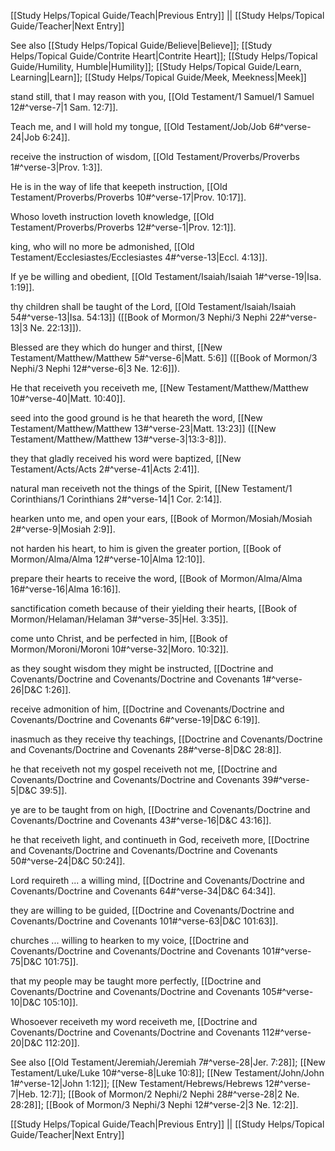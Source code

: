 [[Study Helps/Topical Guide/Teach|Previous Entry]]  ||  [[Study Helps/Topical Guide/Teacher|Next Entry]]

 See also [[Study Helps/Topical Guide/Believe|Believe]]; [[Study Helps/Topical Guide/Contrite Heart|Contrite Heart]]; [[Study Helps/Topical Guide/Humility, Humble|Humility]]; [[Study Helps/Topical Guide/Learn, Learning|Learn]]; [[Study Helps/Topical Guide/Meek, Meekness|Meek]]

 stand still, that I may reason with you, [[Old Testament/1 Samuel/1 Samuel 12#^verse-7|1 Sam. 12:7]].

 Teach me, and I will hold my tongue, [[Old Testament/Job/Job 6#^verse-24|Job 6:24]].

 receive the instruction of wisdom, [[Old Testament/Proverbs/Proverbs 1#^verse-3|Prov. 1:3]].

 He is in the way of life that keepeth instruction, [[Old Testament/Proverbs/Proverbs 10#^verse-17|Prov. 10:17]].

 Whoso loveth instruction loveth knowledge, [[Old Testament/Proverbs/Proverbs 12#^verse-1|Prov. 12:1]].

 king, who will no more be admonished, [[Old Testament/Ecclesiastes/Ecclesiastes 4#^verse-13|Eccl. 4:13]].

 If ye be willing and obedient, [[Old Testament/Isaiah/Isaiah 1#^verse-19|Isa. 1:19]].

 thy children shall be taught of the Lord, [[Old Testament/Isaiah/Isaiah 54#^verse-13|Isa. 54:13]] ([[Book of Mormon/3 Nephi/3 Nephi 22#^verse-13|3 Ne. 22:13]]).

 Blessed are they which do hunger and thirst, [[New Testament/Matthew/Matthew 5#^verse-6|Matt. 5:6]] ([[Book of Mormon/3 Nephi/3 Nephi 12#^verse-6|3 Ne. 12:6]]).

 He that receiveth you receiveth me, [[New Testament/Matthew/Matthew 10#^verse-40|Matt. 10:40]].

 seed into the good ground is he that heareth the word, [[New Testament/Matthew/Matthew 13#^verse-23|Matt. 13:23]] ([[New Testament/Matthew/Matthew 13#^verse-3|13:3-8]]).

 they that gladly received his word were baptized, [[New Testament/Acts/Acts 2#^verse-41|Acts 2:41]].

 natural man receiveth not the things of the Spirit, [[New Testament/1 Corinthians/1 Corinthians 2#^verse-14|1 Cor. 2:14]].

 hearken unto me, and open your ears, [[Book of Mormon/Mosiah/Mosiah 2#^verse-9|Mosiah 2:9]].

 not harden his heart, to him is given the greater portion, [[Book of Mormon/Alma/Alma 12#^verse-10|Alma 12:10]].

 prepare their hearts to receive the word, [[Book of Mormon/Alma/Alma 16#^verse-16|Alma 16:16]].

 sanctification cometh because of their yielding their hearts, [[Book of Mormon/Helaman/Helaman 3#^verse-35|Hel. 3:35]].

 come unto Christ, and be perfected in him, [[Book of Mormon/Moroni/Moroni 10#^verse-32|Moro. 10:32]].

 as they sought wisdom they might be instructed, [[Doctrine and Covenants/Doctrine and Covenants/Doctrine and Covenants 1#^verse-26|D&C 1:26]].

 receive admonition of him, [[Doctrine and Covenants/Doctrine and Covenants/Doctrine and Covenants 6#^verse-19|D&C 6:19]].

 inasmuch as they receive thy teachings, [[Doctrine and Covenants/Doctrine and Covenants/Doctrine and Covenants 28#^verse-8|D&C 28:8]].

 he that receiveth not my gospel receiveth not me, [[Doctrine and Covenants/Doctrine and Covenants/Doctrine and Covenants 39#^verse-5|D&C 39:5]].

 ye are to be taught from on high, [[Doctrine and Covenants/Doctrine and Covenants/Doctrine and Covenants 43#^verse-16|D&C 43:16]].

 he that receiveth light, and continueth in God, receiveth more, [[Doctrine and Covenants/Doctrine and Covenants/Doctrine and Covenants 50#^verse-24|D&C 50:24]].

 Lord requireth ... a willing mind, [[Doctrine and Covenants/Doctrine and Covenants/Doctrine and Covenants 64#^verse-34|D&C 64:34]].

 they are willing to be guided, [[Doctrine and Covenants/Doctrine and Covenants/Doctrine and Covenants 101#^verse-63|D&C 101:63]].

 churches ... willing to hearken to my voice, [[Doctrine and Covenants/Doctrine and Covenants/Doctrine and Covenants 101#^verse-75|D&C 101:75]].

 that my people may be taught more perfectly, [[Doctrine and Covenants/Doctrine and Covenants/Doctrine and Covenants 105#^verse-10|D&C 105:10]].

 Whosoever receiveth my word receiveth me, [[Doctrine and Covenants/Doctrine and Covenants/Doctrine and Covenants 112#^verse-20|D&C 112:20]].

 See also [[Old Testament/Jeremiah/Jeremiah 7#^verse-28|Jer. 7:28]]; [[New Testament/Luke/Luke 10#^verse-8|Luke 10:8]]; [[New Testament/John/John 1#^verse-12|John 1:12]]; [[New Testament/Hebrews/Hebrews 12#^verse-7|Heb. 12:7]]; [[Book of Mormon/2 Nephi/2 Nephi 28#^verse-28|2 Ne. 28:28]]; [[Book of Mormon/3 Nephi/3 Nephi 12#^verse-2|3 Ne. 12:2]].

[[Study Helps/Topical Guide/Teach|Previous Entry]]  ||  [[Study Helps/Topical Guide/Teacher|Next Entry]]